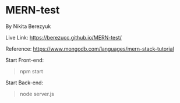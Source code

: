 # MERN-test
By Nikita Berezyuk

Live Link: https://berezucc.github.io/MERN-test/

Reference: https://www.mongodb.com/languages/mern-stack-tutorial

Start Front-end:
> npm start

Start Back-end: 
> node server.js
